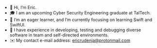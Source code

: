 - 👋 Hi, I’m Eric.
- 🎓 I am an upcoming Cyber Security Engineering graduate at TalTech. 
- 🌱 I’m an eager learner, and I’m currently focusing on learning Swift and SwiftUI.
- 💾 I have experience in developing, testing and debugging diverse software in team and self-directed environments.
- ✉️ My contact e-mail address: ericrudenja@protonmail.com

